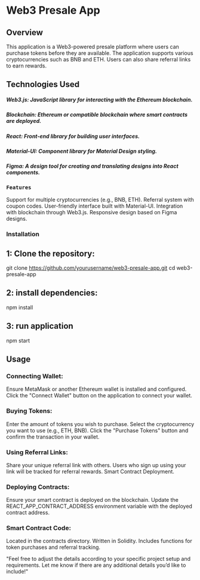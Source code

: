 # Web3 Presale App

## Overview
This application is a Web3-powered presale platform where users can purchase tokens before they are available.
The application supports various cryptocurrencies such as BNB and ETH. Users can also share referral links to earn rewards.

## Technologies Used
#####  Web3.js: JavaScript library for interacting with the Ethereum blockchain.
##### Blockchain: Ethereum or compatible blockchain where smart contracts are deployed.
##### React: Front-end library for building user interfaces.
##### Material-UI: Component library for Material Design styling.
##### Figma: A design tool for creating and translating designs into React components.

### `Features`
Support for multiple cryptocurrencies (e.g., BNB, ETH).
Referral system with coupon codes.
User-friendly interface built with Material-UI.
Integration with blockchain through Web3.js.
Responsive design based on Figma designs.

### Installation

 ## 1: Clone the repository:
 
 git clone https://github.com/yourusername/web3-presale-app.git
 cd web3-presale-app

## 2: install dependencies:

npm install

## 3: run application

npm start

## Usage
### Connecting Wallet:

Ensure MetaMask or another Ethereum wallet is installed and configured.
Click the "Connect Wallet" button on the application to connect your wallet.
### Buying Tokens:

Enter the amount of tokens you wish to purchase.
Select the cryptocurrency you want to use (e.g., ETH, BNB).
Click the "Purchase Tokens" button and confirm the transaction in your wallet.
### Using Referral Links:

Share your unique referral link with others.
Users who sign up using your link will be tracked for referral rewards.
Smart Contract Deployment.

### Deploying Contracts:

Ensure your smart contract is deployed on the blockchain. Update the REACT_APP_CONTRACT_ADDRESS environment variable with the deployed contract address.

### Smart Contract Code:

Located in the contracts directory.
Written in Solidity.
Includes functions for token purchases and referral tracking.

 "Feel free to adjust the details according to your specific project setup and requirements. Let me know if there are any additional details you’d like to include!"


